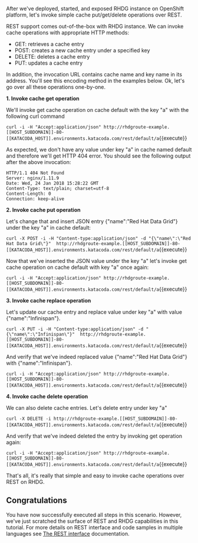 After we've deployed, started, and exposed RHDG instance on OpenShift platform, let's invoke simple cache
put/get/delete operations over REST.

REST support comes out-of-the-box with RHDG instance. We can invoke cache operations with appropriate HTTP methods:

* GET: retrieves a cache entry
* POST: creates a new cache entry under a specified key  
* DELETE: deletes a cache entry
* PUT: updates a cache entry  

In addition, the invocation URL contains cache name and key name in its address. You'll see this encoding method in the examples below. Ok, let's go over all these operations one-by-one.

**1. Invoke cache get operation**

We'll invoke get cache operation on cache default with the key "a" with the following curl command

```curl -i -H "Accept:application/json" http://rhdgroute-example.[[HOST_SUBDOMAIN]]-80-[[KATACODA_HOST]].environments.katacoda.com/rest/default/a```{{execute}}

As expected, we don't have any value under key "a" in cache named default and therefore we'll get HTTP 404 error. You should see the following output after the above invocation:

```console
HTTP/1.1 404 Not Found
Server: nginx/1.11.9
Date: Wed, 24 Jan 2018 15:28:22 GMT
Content-Type: text/plain; charset=utf-8
Content-Length: 0
Connection: keep-alive
```

**2. Invoke cache put operation**

Let's change that and insert JSON entry {"name":"Red Hat Data Grid"} under the key "a" in cache default:

```curl -X POST -i -H "Content-type:application/json" -d "{\"name\":\"Red Hat Data Grid\"}"  http://rhdgroute-example.[[HOST_SUBDOMAIN]]-80-[[KATACODA_HOST]].environments.katacoda.com/rest/default/a```{{execute}}

Now that we've inserted the JSON value under the key "a" let's invoke get cache operation on cache default with key "a" once again:

```curl -i -H "Accept:application/json" http://rhdgroute-example.[[HOST_SUBDOMAIN]]-80-[[KATACODA_HOST]].environments.katacoda.com/rest/default/a```{{execute}}

**3. Invoke cache replace operation**

Let's update our cache entry and replace value under key "a" with value {"name":"Infinispan"}.

```curl -X PUT -i -H "Content-type:application/json" -d "{\"name\":\"Infinispan\"}"  http://rhdgroute-example.[[HOST_SUBDOMAIN]]-80-[[KATACODA_HOST]].environments.katacoda.com/rest/default/a```{{execute}}

And verify that we've indeed replaced value {"name":"Red Hat Data Grid"} with {"name":"Infinispan"}.

```curl -i -H "Accept:application/json" http://rhdgroute-example.[[HOST_SUBDOMAIN]]-80-[[KATACODA_HOST]].environments.katacoda.com/rest/default/a```{{execute}}

**4. Invoke cache delete operation**

We can also delete cache entries. Let's delete entry under key "a"

```curl -X DELETE -i http://rhdgroute-example.[[HOST_SUBDOMAIN]]-80-[[KATACODA_HOST]].environments.katacoda.com/rest/default/a```{{execute}}

And verify that we've indeed deleted the entry by invoking get operation again:

```curl -i -H "Accept:application/json" http://rhdgroute-example.[[HOST_SUBDOMAIN]]-80-[[KATACODA_HOST]].environments.katacoda.com/rest/default/a```{{execute}}

That's all, it's really that simple and easy to invoke cache operations over REST on RHDG.

## Congratulations

You have now successfully executed all steps in this scenario. However, we've just scratched the surface of REST and RHDG
capabilities in this tutorial. For more details on REST interface and code samples in multiple languages see
[The REST interface](https://access.redhat.com/documentation/en-us/red_hat_jboss_data_grid/6/html/developer_guide/chap-the_rest_interface) documentation.
